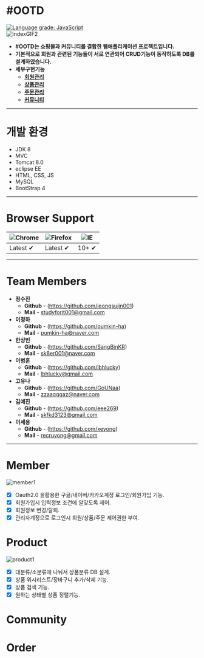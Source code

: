 # #OOTD
[![Language grade: JavaScript](https://img.shields.io/lgtm/grade/javascript/g/eee269/TeamPro.svg?logo=lgtm&logoWidth=18)](https://lgtm.com/projects/g/eee269/TeamPro/context:javascript)<br>
![indexGIF2](https://user-images.githubusercontent.com/73917786/103332993-8c639200-4aaf-11eb-8dc8-ef9579837237.gif)<br/>
* **#OOTD는 쇼핑몰과 커뮤니티를 결합한 웹애플리케이션 프로젝트입니다.**
* **기본적으로 회원과 관련된 기능들이 서로 연관되어 CRUD기능이 동작하도록 DB를 설계하였습니다.** 
* **세부구현기능**
   * **[회원관리](#member)**
   * **[상품관리](#product)**
   * **[주문관리](#order)**
   * **[커뮤니티](#community)**
   
   
---
# 개발 환경
* JDK 8
* MVC
* Tomcat 8.0
* eclipse EE
* HTML, CSS, JS
* MySQL
* BootStrap 4<br>
---
# Browser Support
![Chrome](https://raw.githubusercontent.com/alrra/browser-logos/master/src/chrome/chrome_48x48.png) | ![Firefox](https://raw.githubusercontent.com/alrra/browser-logos/master/src/firefox/firefox_48x48.png) | ![IE](https://raw.githubusercontent.com/alrra/browser-logos/master/src/edge/edge_48x48.png) |
--- | --- | --- |
Latest ✔ | Latest ✔ | 10+ ✔ |

---
# Team Members
* **정수진**
    * **Github** - (https://github.com/jeongsujin001)
    * **Mail** - <studyforit001@gmail.com>
* **이정하**
    * **Github** - (https://github.com/pumkin-ha)
    * **Mail** - <pumkin-ha@naver.com>
* **한상빈**
    * **Github** - (https://github.com/SangBinKR)
    * **Mail** - <sk8er001@naver.com>
* **이병훈**
    * **Github** - (https://github.com/lbhlucky)
    * **Mail** - <lbhlucky@gmail.com>
* **고유나**
    * **Github** - (https://github.com/GoUNaa)
    * **Mail** - <zzaaqqqaz@naver.com>    
* **김예진**
    * **Github** - (https://github.com/eee269)
    * **Mail** - <skfkd3123@gmail.com>
* **이세용**
    * **Github** - (https://github.com/xeyong)
    * **Mail** - <recruyong@gmail.com>       
---
# Member
![member1](https://user-images.githubusercontent.com/73917786/103348338-0d854e00-4add-11eb-870e-e3a2abf92cdf.gif)
- [x] Oauth2.0 을활용한 구글/네이버/카카오계정 로그인/회원가입 기능.
- [x] 회원가입시 입력정보 조건에 알맞도록 제어.
- [x] 회원정보 변경/탈퇴.
- [x] 관리자계정으로 로그인시 회원/상품/주문 제어권한 부여.

# Product
![product1](https://user-images.githubusercontent.com/73917786/103349243-af0d9f00-4adf-11eb-932a-c1384d398afd.gif)
- [x] 대분류/소분류에 나눠서 상품분류 DB 설계.
- [x] 상품 위시리스트/장바구니 추가/삭제 기능.
- [x] 상품 검색 기능.
- [x] 원하는 상태별 상품 정렬기능.

# Community

# Order

